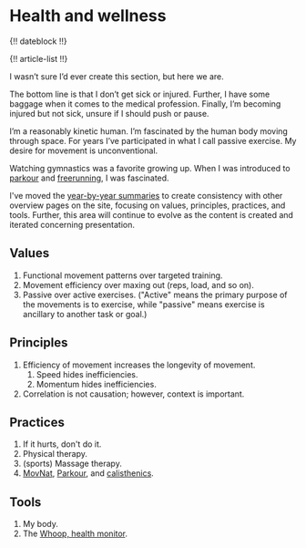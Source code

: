 # Health and wellness

{!! dateblock !!}

{!! article-list !!}

I wasn’t sure I’d ever create this section, but here we are.

The bottom line is that I don’t get sick or injured. Further, I have some baggage when it comes to the medical profession. Finally, I’m becoming injured but not sick, unsure if I should push or pause.

I’m a reasonably kinetic human. I’m fascinated by the human body moving through space. For years I’ve participated in what I call passive exercise. My desire for movement is unconventional.

Watching gymnastics was a favorite growing up. When I was introduced to [parkour](https://en.m.wikipedia.org/wiki/Parkour) and [freerunning](https://en.m.wikipedia.org/wiki/Freerunning), I was fascinated.

I've moved the [year-by-year summaries](/experiences/health-and-wellness/historical-summaries/) to create consistency with other overview pages on the site, focusing on values, principles, practices, and tools. Further, this area will continue to evolve as the content is created and iterated concerning presentation.

## Values

1. Functional movement patterns over targeted training.
2. Movement efficiency over maxing out (reps, load, and so on).
3. Passive over active exercises. ("Active" means the primary purpose of the movements is to exercise, while "passive" means exercise is ancillary to another task or goal.)

## Principles

1. Efficiency of movement increases the longevity of movement.
	1. Speed hides inefficiencies.
	2. Momentum hides inefficiencies.
2. Correlation is not causation; however, context is important.

## Practices

1. If it hurts, don't do it.
2. Physical therapy.
3. (sports) Massage therapy.
4. [MovNat](https://www.movnat.com), [Parkour](https://parkourgenerations.com), and [calisthenics](https://www.calimove.com).

## Tools

1. My body.
2. The [Whoop, health monitor](/examinations/whoop-health-monitor/).
